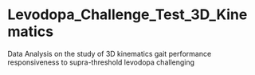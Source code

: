 # Levodopa_Challenge_Test_3D_Kinematics
Data Analysis on the study of 3D kinematics gait performance responsiveness to supra-threshold levodopa challenging
